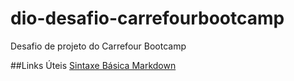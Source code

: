# dio-desafio-carrefourbootcamp
Desafio de projeto do Carrefour Bootcamp

##Links Úteis
[Sintaxe Básica Markdown](https://www.markdownguide.org/basic-syntax/)
